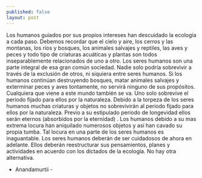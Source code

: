 ```yaml
---
published: false
layout: post
---
```





Los humanos guiados por sus propios intereses han descuidado la ecología a cada paso. Debemos recordar que el cielo y aire, los cerros y las montanas, los ríos y bosques, los animales salvajes y reptiles, las aves y peces y todo tipo de criaturas acuáticas y plantas son todos inseparablemente relacionados de uno a otro. Los seres humanos son una parte integral de esa gran común sociedad. Nadie solo podría sobrevivir a través de la exclusión de otros, ni siquiera entre seres humanos. Si los humanos continúan destruyendo bosques, matar animales salvajes y exterminar peces y aves tontamente, no servirá ninguno de sus propósitos. Cualquiera que viene a este mundo también se va. Uno solo sobrevive el periodo fijado para ellos por la naturaleza. Debido a la torpeza de los seres humanos muchas criaturas y objetos no sobrevivirán al periodo fijado para ellos por la naturaleza. Previo a su estipulado periodo de longevidad ellos serán eternos (absorbidos por la eternidad) . Los humanos debido a su mas extrema locura han aniquilado numerosos objetos y así han cavado su propia tumba. Tal locura en una parte de los seres humanos es inaguantable. Los seres humanos deberán de ser cuidadosos de ahora en adelante. Ellos deberán reestructurar sus pensamientos, planes y actividades en acuerdo con los dictados de la ecología. No hay otra alternativa.
- Anandamurtii -
